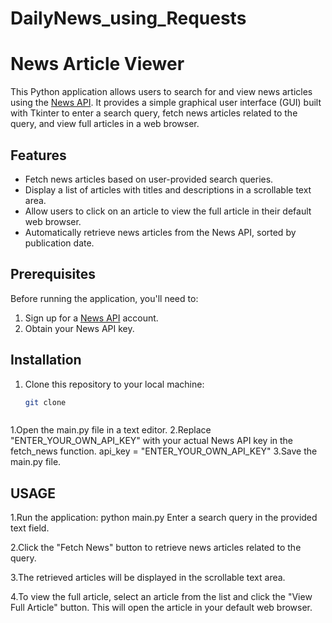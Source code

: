 # DailyNews_using_Requests
# News Article Viewer

This Python application allows users to search for and view news articles using the [News API](https://newsapi.org/). It provides a simple graphical user interface (GUI) built with Tkinter to enter a search query, fetch news articles related to the query, and view full articles in a web browser.

## Features

- Fetch news articles based on user-provided search queries.
- Display a list of articles with titles and descriptions in a scrollable text area.
- Allow users to click on an article to view the full article in their default web browser.
- Automatically retrieve news articles from the News API, sorted by publication date.

## Prerequisites

Before running the application, you'll need to:

1. Sign up for a [News API](https://newsapi.org/) account.
2. Obtain your News API key.

## Installation

1. Clone this repository to your local machine:

   ```bash
   git clone 



1.Open the main.py file in a text editor.
2.Replace "ENTER_YOUR_OWN_API_KEY" with your actual News API key in the fetch_news function.
  api_key = "ENTER_YOUR_OWN_API_KEY"
3.Save the main.py file.

## USAGE
1.Run the application:
   python main.py
   Enter a search query in the provided text field.

2.Click the "Fetch News" button to retrieve news articles related to the query.

3.The retrieved articles will be displayed in the scrollable text area.

4.To view the full article, select an article from the list and click the "View Full Article" button. This will open the article in your default web browser.
